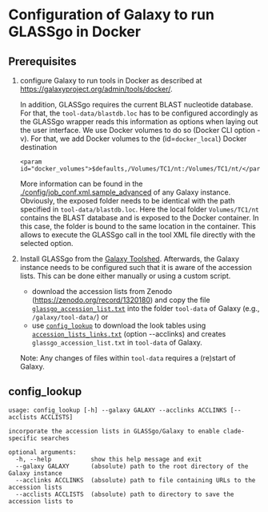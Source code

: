 # Configuration of Galaxy to run GLASSgo in Docker 

## Prerequisites

1.	configure Galaxy to run tools in Docker as described at https://galaxyproject.org/admin/tools/docker/.

	In addition, GLASSgo requires the current BLAST nucleotide database. For that, the `tool-data/blastdb.loc` has to be configured accordingly as the GLASSgo wrapper reads this information as options when laying out the user interface. We use Docker volumes to do so (Docker CLI option -v). 
	For that, we add Docker volumes to the (id=`docker_local`) Docker destination 
	```
	<param id="docker_volumes">$defaults,/Volumes/TC1/nt:/Volumes/TC1/nt/</param>
    ```
    More information can be found in the [./config/job_conf.xml.sample_advanced](https://github.com/galaxyproject/galaxy/blob/release_18.09/config/job_conf.xml.sample_advanced#L378) of any Galaxy instance. Obviously, the exposed folder needs to be identical with the path specified in `tool-data/blastdb.loc`. Here the local folder `Volumes/TC1/nt` contains the BLAST database and is exposed to the Docker container. In this case, the folder is bound to the same location in the container. This allows to execute the GLASSgo call in the tool XML file directly with the selected option.

2.	Install GLASSgo from the [Galaxy Toolshed](https://toolshed.g2.bx.psu.edu/view/computationaltranscriptomics/glassgo). Afterwards, the Galaxy instance
	needs to be configured such that it is aware of the accession lists. This can be done either manually or using a custom script.
	*	download the accession lists from Zenodo (https://zenodo.org/record/1320180) and copy the file 
	[`glassgo_accession_list.txt`](./tool-data/glassgo_accession_list.txt) into the folder `tool-data` of Galaxy (e.g., `/galaxy/tool-data/`) or
	*	use [`config_lookup`](./config_lookup/dist/) to download the look tables using [`accession_lists_links.txt`](./accession_lists_links.txt) 
	(option --acclinks) and creates `glassgo_accession_list.txt` in `tool-data` of Galaxy. 

	Note: Any changes of files within `tool-data` requires a (re)start of Galaxy.

## config_lookup
```
usage: config_lookup [-h] --galaxy GALAXY --acclinks ACCLINKS [--acclists ACCLISTS]

incorporate the accession lists in GLASSgo/Galaxy to enable clade-specific searches

optional arguments:
  -h, --help           show this help message and exit
  --galaxy GALAXY      (absolute) path to the root directory of the Galaxy instance
  --acclinks ACCLINKS  (absolute) path to file containing URLs to the accession lists
  --acclists ACCLISTS  (absolute) path to directory to save the accession lists to
```



